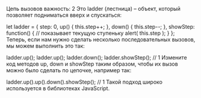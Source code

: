 Цепь вызовов
важность: 2
Это ladder (лестница) – объект, который позволяет подниматься вверх и спускаться:

let ladder = {
  step: 0,
  up() {
    this.step++;
  },
  down() {
    this.step--;
  },
  showStep: function() { // показывает текущую ступеньку
    alert( this.step );
  }
};
Теперь, если нам нужно сделать несколько последовательных вызовов, мы можем выполнить это так:

ladder.up();
ladder.up();
ladder.down();
ladder.showStep(); // 1
Измените код методов up, down и showStep таким образом, чтобы их вызов можно было сделать по цепочке, например так:

ladder.up().up().down().showStep(); // 1
Такой подход широко используется в библиотеках JavaScript.
